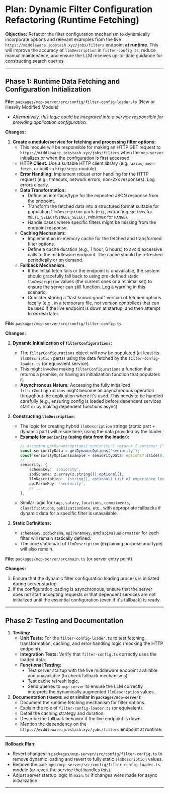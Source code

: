 # Plan: Dynamic Filter Configuration Refactoring (Runtime Fetching)

**Objective:** Refactor the filter configuration mechanism to dynamically incorporate options and relevant examples from the live `https://middleware.jobstash.xyz/jobs/filters` endpoint **at runtime**. This will improve the accuracy of `llmDescription` in `filter-config.ts`, reduce manual maintenance, and ensure the LLM receives up-to-date guidance for constructing search queries.

---

## Phase 1: Runtime Data Fetching and Configuration Initialization

**File:** `packages/mcp-server/src/config/filter-config-loader.ts` (New or Heavily Modified Module)
*   *Alternatively, this logic could be integrated into a service responsible for providing application configuration.*

**Changes:**

1.  **Create a module/service for fetching and processing filter options:**
    *   This module will be responsible for making an HTTP GET request to `https://middleware.jobstash.xyz/jobs/filters` when the `mcp-server` initializes or when the configuration is first accessed.
    *   **HTTP Client:** Use a suitable HTTP client library (e.g., `axios`, `node-fetch`, or built-in `http/https` module).
    *   **Error Handling:** Implement robust error handling for the HTTP request (e.g., timeouts, network errors, non-2xx responses). Log errors clearly.
    *   **Data Transformation:**
        *   Define an interface/type for the expected JSON response from the endpoint.
        *   Transform the fetched data into a structured format suitable for populating `llmDescription` parts (e.g., extracting `options` for `MULTI_SELECT`/`SINGLE_SELECT`, min/max for `RANGE`).
        *   Handle cases where specific filters might be missing from the endpoint response.
    *   **Caching Mechanism:**
        *   Implement an in-memory cache for the fetched and transformed filter options.
        *   Define a cache duration (e.g., 1 hour, 6 hours) to avoid excessive calls to the middleware endpoint. The cache should be refreshed periodically or on demand.
    *   **Fallback Mechanism:**
        *   If the initial fetch fails or the endpoint is unavailable, the system should gracefully fall back to using pre-defined static `llmDescription` values (the current ones or a minimal set) to ensure the server can still function. Log a warning in this scenario.
        *   Consider storing a "last known good" version of fetched options locally (e.g., in a temporary file, not version controlled) that can be used if the live endpoint is down at startup, and then attempt to refresh later.

**File:** `packages/mcp-server/src/config/filter-config.ts`

**Changes:**

1.  **Dynamic Initialization of `filterConfigurations`:**
    *   The `filterConfigurations` object will now be populated (at least its `llmDescription` parts) using the data fetched by the `filter-config-loader.ts` (or equivalent service).
    *   This might involve making `filterConfigurations` a function that returns a promise, or having an initialization function that populates it.
    *   **Asynchronous Nature:** Accessing the fully initialized `filterConfigurations` might become an asynchronous operation throughout the application where it's used. This needs to be handled carefully (e.g., ensuring config is loaded before dependent services start or by making dependent functions async).

2.  **Constructing `llmDescription`:**
    *   The logic for creating hybrid `llmDescription` strings (static part + dynamic part) will reside here, using the data provided by the loader.
    *   **Example for `seniority` (using data from the loader):**
        ```typescript
        // Assuming getDynamicOptions('seniority') returns { options: ["1", "2", "3", "4", "5"] } or undefined
        const seniorityData = getDynamicOptions('seniority');
        const seniorityOptionsExample = seniorityData?.options?.slice(0, 3).join("', '") || "1', '2', '3"; // Fallback example
        // ...
        seniority: {
            schemaKey: 'seniority',
            zodSchema: z.array(z.string()).optional(),
            llmDescription: `(string[], optional) List of experience levels (typically 1-5). Use numeric string values. Example valid values from live config: ['${seniorityOptionsExample}'].`,
            apiParamKey: 'seniority',
            // ...
        },
        ```
    *   Similar logic for `tags`, `salary`, `locations`, `commitments`, `classifications`, `publicationDate`, etc., with appropriate fallbacks if dynamic data for a specific filter is unavailable.

3.  **Static Definitions:**
    *   `schemaKey`, `zodSchema`, `apiParamKey`, and `apiValueFormatter` for each filter will remain statically defined.
    *   The core static part of `llmDescription` (explaining purpose and type) will also remain.

**File:** `packages/mcp-server/src/main.ts` (or server entry point)

**Changes:**

1.  Ensure that the dynamic filter configuration loading process is initiated during server startup.
2.  If the configuration loading is asynchronous, ensure that the server does not start accepting requests or that dependent services are not initialized until the essential configuration (even if it's fallback) is ready.

---

## Phase 2: Testing and Documentation

1.  **Testing:**
    *   **Unit Tests:** For the `filter-config-loader.ts` to test fetching, transformation, caching, and error handling logic (mocking the HTTP endpoint).
    *   **Integration Tests:** Verify that `filter-config.ts` correctly uses the loaded data.
    *   **Functional Testing:**
        *   Test server startup with the live middleware endpoint available and unavailable (to check fallback mechanisms).
        *   Test cache refresh logic.
        *   Send queries to `mcp-server` to ensure the LLM correctly interprets the dynamically augmented `llmDescription` values.
2.  **Documentation (`README.md` or similar in `packages/mcp-server`):**
    *   Document the runtime fetching mechanism for filter options.
    *   Explain the role of `filter-config-loader.ts` (or equivalent).
    *   Detail the caching strategy and duration.
    *   Describe the fallback behavior if the live endpoint is down.
    *   Mention the dependency on the `https://middleware.jobstash.xyz/jobs/filters` endpoint at runtime.

---

**Rollback Plan:**

*   Revert changes in `packages/mcp-server/src/config/filter-config.ts` to remove dynamic loading and revert to fully static `llmDescription` values.
*   Remove the `packages/mcp-server/src/config/filter-config-loader.ts` module (or revert the service that handles this).
*   Adjust server startup logic in `main.ts` if changes were made for async initialization.

--- 
